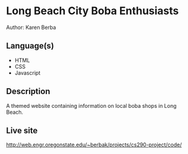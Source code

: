 # Long Beach City Boba Enthusiasts
Author: Karen Berba

## Language(s)
* HTML
* CSS
* Javascript

## Description
A themed website containing information on local boba shops in Long Beach.

## Live site
http://web.engr.oregonstate.edu/~berbak/projects/cs290-project/code/

